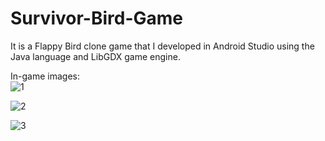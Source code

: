 # Survivor-Bird-Game
It is a Flappy Bird clone game that I developed in Android Studio using the Java language and LibGDX game engine.

In-game images:  
![1](https://github.com/AliBoranYilmaz/Survivor-Bird-Game/assets/97710270/5063c19b-3c70-434d-a6a9-90dd60502b0c)  

![2](https://github.com/AliBoranYilmaz/Survivor-Bird-Game/assets/97710270/cdbd5c62-a3d9-41f6-ba6c-0ab82969e4b1)  

![3](https://github.com/AliBoranYilmaz/Survivor-Bird-Game/assets/97710270/8d305d14-bc61-45ec-a21a-2e2ddbabaf1b)
